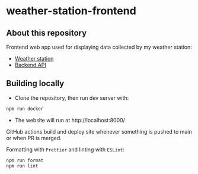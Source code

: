 # weather-station-frontend

## About this repository

Frontend web app used for displaying data collected by my weather station:

- [Weather station](https://github.com/Bladesheng/weather-station-V1)
- [Backend API](https://github.com/Bladesheng/weather-station-backend)

## Building locally

- Clone the repository, then run dev server with:

```bash
npm run docker
```

- The website will run at http://localhost:8000/

GitHub actions build and deploy site whenever something is pushed to main or when PR is merged.

Formatting with `Prettier` and linting with `ESLint`:

```bash
npm run format
npm run lint
```

